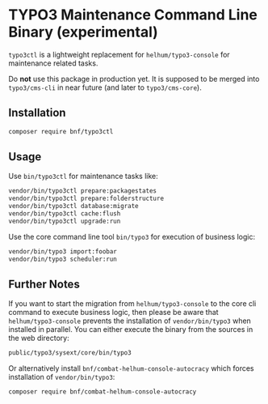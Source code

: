 # TYPO3 Maintenance Command Line Binary (experimental)

`typo3ctl` is a lightweight replacement for `helhum/typo3-console` for maintenance related tasks.

Do **not** use this package in production yet. It is supposed to be merged into `typo3/cms-cli` in near future (and later to `typo3/cms-core`).

## Installation

```sh
composer require bnf/typo3ctl
```

## Usage

Use `bin/typo3ctl` for maintenance tasks like:

```sh
vendor/bin/typo3ctl prepare:packagestates
vendor/bin/typo3ctl prepare:folderstructure
vendor/bin/typo3ctl database:migrate
vendor/bin/typo3ctl cache:flush
vendor/bin/typo3ctl upgrade:run
```

Use the core command line tool `bin/typo3` for execution of business logic:

```sh
vendor/bin/typo3 import:foobar
vendor/bin/typo3 scheduler:run
```

## Further Notes

If you want to start the migration from `helhum/typo3-console` to the core cli command
to execute business logic, then please be aware that `helhum/typo3-console` prevents the
installation of `vendor/bin/typo3` when installed in parallel. You can either execute the binary
from the sources in the web directory:
```sh
public/typo3/sysext/core/bin/typo3
```

Or alternatively install `bnf/combat-helhum-console-autocracy` which forces installation
of `vendor/bin/typo3`:
```sh
composer require bnf/combat-helhum-console-autocracy
```
